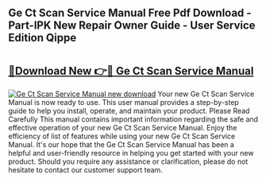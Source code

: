 ## Ge Ct Scan Service Manual Free Pdf Download - Part-lPK New Repair Owner Guide - User Service Edition Qippe

# <h2><a href="http://bc34710.oget.top/?id=Ge+Ct+Scan+Service+Manual">🔗Download New 👉🔴 Ge Ct Scan Service Manual</a></h2>

[![Ge Ct Scan Service Manual new download](https://i.imgur.com/5g1atiW.png)](http://bc34710.oget.top/?id=Ge+Ct+Scan+Service+Manual)
Your new Ge Ct Scan Service Manual is now ready to use. This user manual provides a step-by-step guide to help you install, operate, and maintain your product. Please Read Carefully This manual contains important information regarding the safe and effective operation of your new Ge Ct Scan Service Manual. Enjoy the efficiency of list of features while using your new Ge Ct Scan Service Manual. It's our hope that the Ge Ct Scan Service Manual has been a helpful and user-friendly resource in helping you get started with your new product. Should you require any assistance or clarification, please do not hesitate to contact our customer support team.
